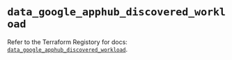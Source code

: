 # `data_google_apphub_discovered_workload`

Refer to the Terraform Registory for docs: [`data_google_apphub_discovered_workload`](https://registry.terraform.io/providers/hashicorp/google/5.26.0/docs/data-sources/apphub_discovered_workload).
